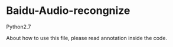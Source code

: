 # Baidu-Audio-recongnize
Python2.7

About how to use this file, please read annotation inside the code.

